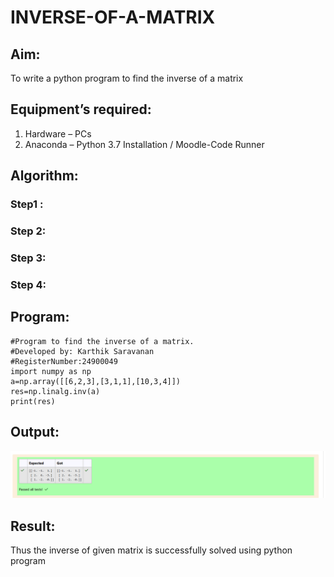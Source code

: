 # INVERSE-OF-A-MATRIX
## Aim:
To write a python program to find the inverse of a matrix
## Equipment’s required:
1. 	Hardware – PCs
2. 	Anaconda – Python 3.7 Installation / Moodle-Code Runner
## Algorithm:
### Step1 : 
### Step 2: 
### Step 3: 
### Step 4: 

## Program:
    #Program to find the inverse of a matrix.
    #Developed by: Karthik Saravanan
    #RegisterNumber:24900049
    import numpy as np
    a=np.array([[6,2,3],[3,1,1],[10,3,4]])
    res=np.linalg.inv(a)
    print(res)
## Output:
![alt text](image.png)
## Result:
Thus the inverse of given matrix is successfully solved using python program

